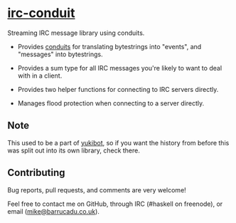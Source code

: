 [irc-conduit][]
============

Streaming IRC message library using conduits.

 - Provides [conduits][conduit] for translating bytestrings into
   "events", and "messages" into bytestrings.

 - Provides a sum type for all IRC messages you're likely to want to
   deal with in a client.

 - Provides two helper functions for connecting to IRC servers
   directly.

 - Manages flood protection when connecting to a server directly.

Note
----

This used to be a part of [yukibot][], so if you want the history from
before this was split out into its own library, check there.

Contributing
------------

Bug reports, pull requests, and comments are very welcome!

Feel free to contact me on GitHub, through IRC (#haskell on freenode),
or email (mike@barrucadu.co.uk).

[irc-conduit]: http://hackage.haskell.org/package/irc-conduit
[conduit]:     https://hackage.haskell.org/package/conduit
[yukibot]:     https://github.com/barrucadu/yukibot
